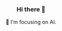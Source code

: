 
<div align="center">

### Hi there 👋

🌱 I’m focusing on AI.



<!-- ![Top Langs](https://github-readme-stats.vercel.app/api/top-langs/?username=soyekwon&layout=compact&theme=onedark) -->


</div>
